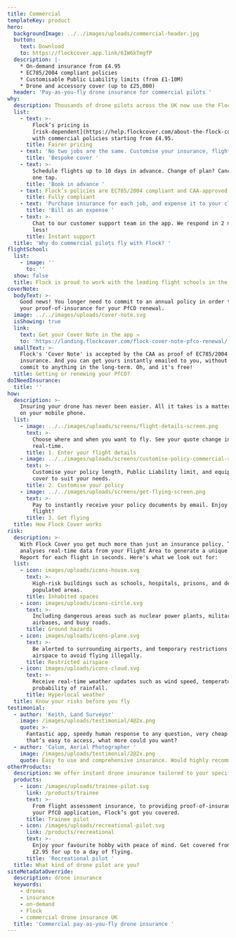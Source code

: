 ```yaml
---
title: Commercial
templateKey: product
hero:
  backgroundImage: ../../images/uploads/commercial-header.jpg
  button:
    text: Download
    to: https://flockcover.app.link/6IW6kTmgfP
  description: |-
    * On-demand insurance from £4.95
    * EC785/2004 compliant policies
    * Customisable Public Liability limits (from £1-10M)
    * Drone and accessory cover (up to £25,000)
  header: 'Pay-as-you-fly drone insurance for commercial pilots '
why:
  description: Thousands of drone pilots across the UK now use the Flock Cover app.
  list:
    - text: >-
        Flock’s pricing is
        [risk-dependent](https://help.flockcover.com/about-the-flock-cover-app/how-does-flock-determine-my-policy-price),
        with commercial policies starting from £4.95.
      title: Fairer pricing
    - text: 'No two jobs are the same. Customise your insurance, flight-by-flight.'
      title: 'Bespoke cover '
    - text: >-
        Schedule flights up to 10 days in advance. Change of plan? Cancel with
        one tap.
      title: 'Book in advance '
    - text: Flock’s policies are EC785/2004 compliant and CAA-approved.
      title: Fully compliant
    - text: 'Purchase insurance for each job, and expense it to your clients.'
      title: 'Bill as an expense '
    - text: >-
        Chat to our customer support team in the app. We respond in 2 minutes or
        less!
      title: Instant support
  title: 'Why do commercial pilots fly with Flock? '
flightSchool:
  list:
    - image: ''
      to: ''
  show: false
  title: Flock is proud to work with the leading flight schools in the UK
coverNote:
  bodyText: >-
    Good news! You longer need to commit to an annual policy in order to get
    your proof-of-insurance for your PfCO renewal.
  image: ../../images/uploads/cover-note.svg
  isShowing: true
  link:
    text: Get your Cover Note in the app →
    to: 'https://landing.flockcover.com/flock-cover-note-pfco-renewal/'
  smallText: >-
    Flock's 'Cover Note' is accepted by the CAA as proof of EC785/2004 compliant
    insurance. And you can get yours instantly emailed to you, without having to
    commit to anything in the long-term. Oh, and it's free!
  title: Getting or renewing your PfCO?
doINeedInsurance:
  title: ''
how:
  description: >-
    Insuring your drone has never been easier. All it takes is a matter of taps
    on your mobile phone.
  list:
    - image: ../../images/uploads/screens/flight-details-screen.png
      text: >-
        Choose where and when you want to fly. See your quote change in
        real-time.
      title: 1. Enter your flight details
    - image: ../../images/uploads/screens/customise-policy-commercial-screen.png
      text: >-
        Customise your policy length, Public Liability limit, and equipment
        cover to suit your needs.
      title: 2. Customise your policy
    - image: ../../images/uploads/screens/get-flying-screen.png
      text: >-
        Pay to instantly receive your policy documents by email. Enjoy the
        flight!
      title: 3. Get flying
  title: How Flock Cover works
risk:
  description: >-
    With Flock Cover you get much more than just an insurance policy. The app
    analyses real-time data from your Flight Area to generate a unique Risk
    Report for each flight in seconds. Here's what we look out for:
  list:
    - icon: images/uploads/icons-house.svg
      text: >-
        High-risk buildings such as schools, hospitals, prisons, and densely
        populated areas.
      title: Inhabited spaces
    - icon: images/uploads/icons-circle.svg
      text: >-
        Including dangerous areas such as nuclear power plants, military
        airbases, and busy roads.
      title: Ground hazards
    - icon: images/uploads/icons-plane.svg
      text: >-
        Be alerted to surrounding airports, and temporary restrictions of
        airspace to avoid flying illegally.
      title: Restricted airspace
    - icon: images/uploads/icons-cloud.svg
      text: >-
        Receive real-time weather updates such as wind speed, temperature, and
        probability of rainfall.
      title: Hyperlocal weather
  title: Know your risks before you fly
testimonial:
  - author: 'Keith, Land Surveyor'
    image: /images/uploads/testimonial/4@2x.png
    quote: >-
      Fantastic app, speedy human response to any question, very cheap insurance
      that’s easy to access, what more could you want?
  - author: 'Calum, Aerial Photographer '
    image: /images/uploads/testimonial/2@2x.png
    quote: Easy to use and comprehensive insurance. Would highly recommend!
otherProducts:
  description: We offer instant drone insurance tailored to your specific needs.
  products:
    - icon: /images/uploads/trainee-pilot.svg
      link: /products/trainee
      text: >-
        From flight assessment insurance, to providing proof-of-insurance in
        your PfCO application, Flock’s got you covered.
      title: Trainee pilot
    - icon: /images/uploads/recreational-pilot.svg
      link: /products/recreational
      text: >-
        Enjoy your favourite hobby with peace of mind. Get covered from just
        £2.95 for up to a day of flying.
      title: 'Recreational pilot '
  title: What kind of drone pilot are you?
siteMetadataOverride:
  description: drone insurance
  keywords:
    - drones
    - insurance
    - on-demand
    - Flock
    - commercial drone insurance UK
  title: 'Commercial pay-as-you-fly drone insurance '
---
```

